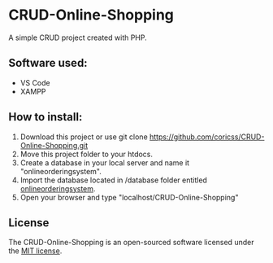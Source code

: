 # CRUD-Online-Shopping
A simple CRUD project created with PHP.
## Software used:
* VS Code
* XAMPP

## How to install:
1. Download this project or use git clone https://github.com/coricss/CRUD-Online-Shopping.git
2. Move this project folder to your htdocs.
3. Create a database in your local server and name it "onlineorderingsystem".
4. Import the database located in /database folder entitled [onlineorderingsystem](https://github.com/coricss/CRUD-Online-Shopping/blob/main/database/onlineorderingsystem.sql).
5. Open your browser and type "localhost/CRUD-Online-Shopping"

## License

The CRUD-Online-Shopping is an open-sourced software licensed under the [MIT license](https://github.com/coricss/CRUD-Online-Shopping/blob/main/LICENSE).
